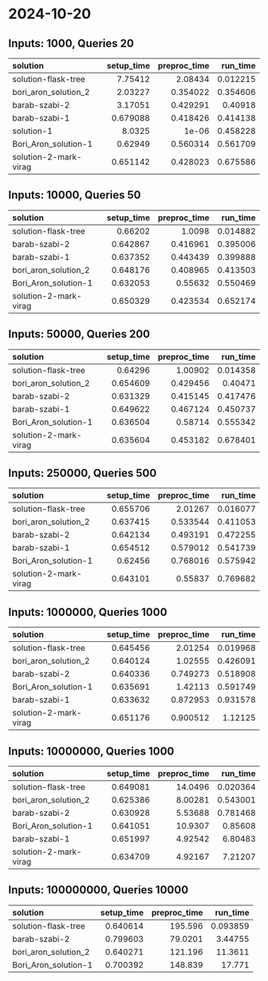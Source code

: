 # 2024-10-20

## Inputs: 1000, Queries 20

| solution              |   setup_time |   preproc_time |   run_time |
|:----------------------|-------------:|---------------:|-----------:|
| solution-flask-tree   |     7.75412  |       2.08434  |   0.012215 |
| bori_aron_solution_2  |     2.03227  |       0.354022 |   0.354606 |
| barab-szabi-2         |     3.17051  |       0.429291 |   0.40918  |
| barab-szabi-1         |     0.679088 |       0.418426 |   0.414138 |
| solution-1            |     8.0325   |       1e-06    |   0.458228 |
| Bori_Aron_solution-1  |     0.62949  |       0.560314 |   0.561709 |
| solution-2-mark-virag |     0.651142 |       0.428023 |   0.675586 |

## Inputs: 10000, Queries 50

| solution              |   setup_time |   preproc_time |   run_time |
|:----------------------|-------------:|---------------:|-----------:|
| solution-flask-tree   |     0.66202  |       1.0098   |   0.014882 |
| barab-szabi-2         |     0.642867 |       0.416961 |   0.395006 |
| barab-szabi-1         |     0.637352 |       0.443439 |   0.399888 |
| bori_aron_solution_2  |     0.648176 |       0.408965 |   0.413503 |
| Bori_Aron_solution-1  |     0.632053 |       0.55632  |   0.550469 |
| solution-2-mark-virag |     0.650329 |       0.423534 |   0.652174 |

## Inputs: 50000, Queries 200

| solution              |   setup_time |   preproc_time |   run_time |
|:----------------------|-------------:|---------------:|-----------:|
| solution-flask-tree   |     0.64296  |       1.00902  |   0.014358 |
| bori_aron_solution_2  |     0.654609 |       0.429456 |   0.40471  |
| barab-szabi-2         |     0.631329 |       0.415145 |   0.417476 |
| barab-szabi-1         |     0.649622 |       0.467124 |   0.450737 |
| Bori_Aron_solution-1  |     0.636504 |       0.58714  |   0.555342 |
| solution-2-mark-virag |     0.635604 |       0.453182 |   0.678401 |

## Inputs: 250000, Queries 500

| solution              |   setup_time |   preproc_time |   run_time |
|:----------------------|-------------:|---------------:|-----------:|
| solution-flask-tree   |     0.655706 |       2.01267  |   0.016077 |
| bori_aron_solution_2  |     0.637415 |       0.533544 |   0.411053 |
| barab-szabi-2         |     0.642134 |       0.493191 |   0.472255 |
| barab-szabi-1         |     0.654512 |       0.579012 |   0.541739 |
| Bori_Aron_solution-1  |     0.62456  |       0.768016 |   0.575942 |
| solution-2-mark-virag |     0.643101 |       0.55837  |   0.769682 |

## Inputs: 1000000, Queries 1000

| solution              |   setup_time |   preproc_time |   run_time |
|:----------------------|-------------:|---------------:|-----------:|
| solution-flask-tree   |     0.645456 |       2.01254  |   0.019968 |
| bori_aron_solution_2  |     0.640124 |       1.02555  |   0.426091 |
| barab-szabi-2         |     0.640336 |       0.749273 |   0.518908 |
| Bori_Aron_solution-1  |     0.635691 |       1.42113  |   0.591749 |
| barab-szabi-1         |     0.633632 |       0.872953 |   0.931578 |
| solution-2-mark-virag |     0.651176 |       0.900512 |   1.12125  |

## Inputs: 10000000, Queries 1000

| solution              |   setup_time |   preproc_time |   run_time |
|:----------------------|-------------:|---------------:|-----------:|
| solution-flask-tree   |     0.649081 |       14.0496  |   0.020364 |
| bori_aron_solution_2  |     0.625386 |        8.00281 |   0.543001 |
| barab-szabi-2         |     0.630928 |        5.53688 |   0.781468 |
| Bori_Aron_solution-1  |     0.641051 |       10.9307  |   0.85608  |
| barab-szabi-1         |     0.651997 |        4.92542 |   6.80483  |
| solution-2-mark-virag |     0.634709 |        4.92167 |   7.21207  |

## Inputs: 100000000, Queries 10000

| solution             |   setup_time |   preproc_time |   run_time |
|:---------------------|-------------:|---------------:|-----------:|
| solution-flask-tree  |     0.640614 |       195.596  |   0.093859 |
| barab-szabi-2        |     0.799603 |        79.0201 |   3.44755  |
| bori_aron_solution_2 |     0.640271 |       121.196  |  11.3611   |
| Bori_Aron_solution-1 |     0.700392 |       148.839  |  17.771    |